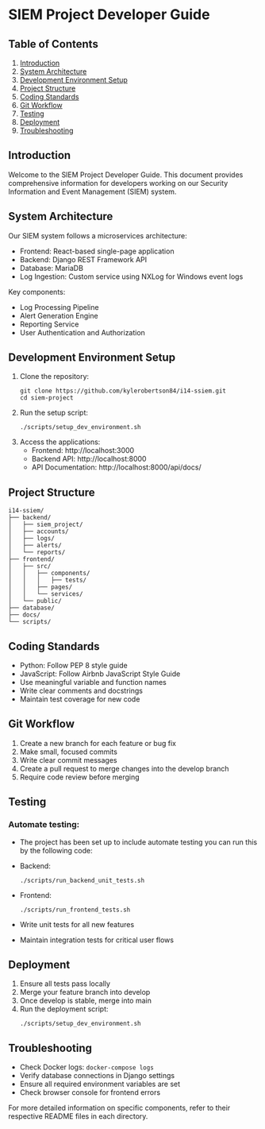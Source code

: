 # SIEM Project Developer Guide

## Table of Contents
1. [Introduction](#introduction)
2. [System Architecture](#system-architecture)
3. [Development Environment Setup](#development-environment-setup)
4. [Project Structure](#project-structure)
5. [Coding Standards](#coding-standards)
6. [Git Workflow](#git-workflow)
7. [Testing](#testing)
8. [Deployment](#deployment)
9. [Troubleshooting](#troubleshooting)

## Introduction
Welcome to the SIEM Project Developer Guide. This document provides comprehensive information for developers working on our Security Information and Event Management (SIEM) system.

## System Architecture
Our SIEM system follows a microservices architecture:
- Frontend: React-based single-page application
- Backend: Django REST Framework API
- Database: MariaDB
- Log Ingestion: Custom service using NXLog for Windows event logs

Key components:
- Log Processing Pipeline
- Alert Generation Engine
- Reporting Service
- User Authentication and Authorization

## Development Environment Setup
1. Clone the repository:
   ```
   git clone https://github.com/kylerobertson84/i14-ssiem.git
   cd siem-project
   ```
2. Run the setup script:
   ```
   ./scripts/setup_dev_environment.sh
   ```
3. Access the applications:
   - Frontend: http://localhost:3000
   - Backend API: http://localhost:8000
   - API Documentation: http://localhost:8000/api/docs/

## Project Structure
```
i14-ssiem/
├── backend/
│   ├── siem_project/
│   ├── accounts/
│   ├── logs/
│   ├── alerts/
│   └── reports/
├── frontend/
│   ├── src/
│   │   ├── components/
│   │   │   ├── tests/
│   │   ├── pages/
│   │   └── services/
│   └── public/
├── database/
├── docs/
└── scripts/
```

## Coding Standards
- Python: Follow PEP 8 style guide
- JavaScript: Follow Airbnb JavaScript Style Guide
- Use meaningful variable and function names
- Write clear comments and docstrings
- Maintain test coverage for new code

## Git Workflow
1. Create a new branch for each feature or bug fix
2. Make small, focused commits
3. Write clear commit messages
4. Create a pull request to merge changes into the develop branch
5. Require code review before merging

## Testing
### Automate testing:
- The project has been set up to include automate testing you can run this by the following code:
- Backend:
   ```
   ./scripts/run_backend_unit_tests.sh
   ```
- Frontend:
   ```
   ./scripts/run_frontend_tests.sh
   ```


- Write unit tests for all new features
- Maintain integration tests for critical user flows

## Deployment
1. Ensure all tests pass locally
2. Merge your feature branch into develop
3. Once develop is stable, merge into main
4. Run the deployment script:
   ```
   ./scripts/setup_dev_environment.sh
   ```

## Troubleshooting
- Check Docker logs: `docker-compose logs`
- Verify database connections in Django settings
- Ensure all required environment variables are set
- Check browser console for frontend errors

For more detailed information on specific components, refer to their respective README files in each directory.